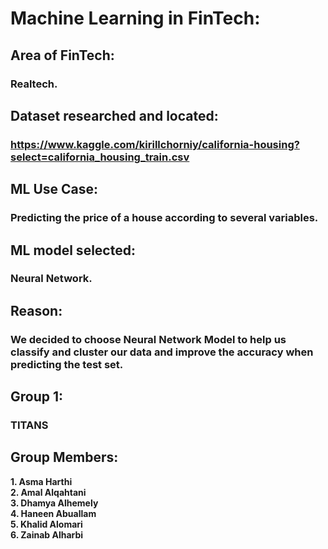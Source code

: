 # Machine Learning in FinTech:

## Area of FinTech:
### Realtech.
 
## Dataset researched and located:
### https://www.kaggle.com/kirillchorniy/california-housing?select=california_housing_train.csv
 
## ML Use Case:

### Predicting the price of a house according to several variables.
 
## ML model selected:
###  Neural Network.
 
## Reason:
### **We decided to choose Neural Network Model to help us classify and cluster our data and improve the accuracy when predicting the test set.**
## Group 1:
### **TITANS** 
## Group Members:
 **1. Asma Harthi**\
 **2. Amal Alqahtani**\
 **3. Dhamya Alhemely**\
 **4. Haneen Abuallam**\
 **5. Khalid Alomari**\
 **6. Zainab Alharbi**
 
